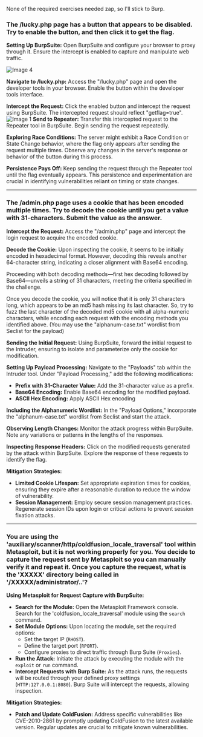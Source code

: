 None of the required exercises needed zap, so I'll stick to Burp.

### The /lucky.php page has a button that appears to be disabled. Try to enable the button, and then click it to get the flag.

**Setting Up BurpSuite:**
Open BurpSuite and configure your browser to proxy through it. Ensure the intercept is enabled to capture and manipulate web traffic.

<img class="post-image-small" src="{{site.baseurl}}/assets/images/2023-12-1-Web-Proxies-Skill_Assessmnent_images/images/image4.png" alt="Image 4">

**Navigate to /lucky.php:**
Access the "/lucky.php" page and open the developer tools in your browser. Enable the button within the developer tools interface.


**Intercept the Request:**
Click the enabled button and intercept the request using BurpSuite. The intercepted request should reflect "getflag=true".
<img class="post-image-big" src="{{site.baseurl}}/assets/images/2023-12-1-Web-Proxies-Skill_Assessmnent_images/images/image1.png" alt="Image 1">
**Send to Repeater:**
Transfer this intercepted request to the Repeater tool in BurpSuite. Begin sending the request repeatedly.

**Exploring Race Conditions:**
The server might exhibit a Race Condition or State Change behavior, where the flag only appears after sending the request multiple times. Observe any changes in the server's response or behavior of the button during this process.

**Persistence Pays Off:**
Keep sending the request through the Repeater tool until the flag eventually appears. This persistence and experimentation are crucial in identifying vulnerabilities reliant on timing or state changes.

---
### The /admin.php page uses a cookie that has been encoded multiple times. Try to decode the cookie until you get a value with 31-characters. Submit the value as the answer.

**Intercept the Request:**
Access the "/admin.php" page and intercept the login request to acquire the encoded cookie.

**Decode the Cookie:**
Upon inspecting the cookie, it seems to be initially encoded in hexadecimal format. However, decoding this reveals another 64-character string, indicating a closer alignment with Base64 encoding.

Proceeding with both decoding methods—first hex decoding followed by Base64—unveils a string of 31 characters, meeting the criteria specified in the challenge.

Once you decode the cookie, you will notice that it is only 31 characters long, which appears to be an md5 hash missing its last character. So, try to fuzz the last character of the decoded md5 cookie with all alpha-numeric characters, while encoding each request with the encoding methods you identified above. (You may use the "alphanum-case.txt" wordlist from Seclist for the payload)

**Sending the Initial Request:**
Using BurpSuite, forward the initial request to the Intruder, ensuring to isolate and parameterize only the cookie for modification.

**Setting Up Payload Processing:**
Navigate to the "Payloads" tab within the Intruder tool. Under "Payload Processing," add the following modifications:
- **Prefix with 31-Character Value:** Add the 31-character value as a prefix.
- **Base64 Encoding:** Enable Base64 encoding for the modified payload.
- **ASCII Hex Encoding:** Apply ASCII Hex encoding

**Including the Alphanumeric Wordlist:**
In the "Payload Options," incorporate the "alphanum-case.txt" wordlist from Seclist and start the attack.

**Observing Length Changes:**
Monitor the attack progress within BurpSuite. Note any variations or patterns in the lengths of the responses.

**Inspecting Response Headers:**
Click on the modified requests generated by the attack within BurpSuite. Explore the response of these requests to identify the flag.

**Mitigation Strategies:**
- **Limited Cookie Lifespan:** Set appropriate expiration times for cookies, ensuring they expire after a reasonable duration to reduce the window of vulnerability.
- **Session Management:** Employ secure session management practices. Regenerate session IDs upon login or critical actions to prevent session fixation attacks.

---
### You are using the 'auxiliary/scanner/http/coldfusion_locale_traversal' tool within Metasploit, but it is not working properly for you. You decide to capture the request sent by Metasploit so you can manually verify it and repeat it. Once you capture the request, what is the 'XXXXX' directory being called in '/XXXXX/administrator/..'?

**Using Metasploit for Request Capture with BurpSuite:**
- **Search for the Module:** Open the Metasploit Framework console. Search for the 'coldfusion_locale_traversal' module using the `search` command.
- **Set Module Options:** Upon locating the module, set the required options:
  - Set the target IP (`RHOST`).
  - Define the target port (`RPORT`).
  - Configure proxies to direct traffic through Burp Suite (`Proxies`).
- **Run the Attack:** Initiate the attack by executing the module with the `exploit` or `run` command.
- **Intercept Requests with Burp Suite:** As the attack runs, the requests will be routed through your defined proxy settings (`HTTP:127.0.0.1:8080`). Burp Suite will intercept the requests, allowing inspection.

**Mitigation Strategies:**
- **Patch and Update ColdFusion:** Address specific vulnerabilities like CVE-2010-2861 by promptly updating ColdFusion to the latest available version. Regular updates are crucial to mitigate known vulnerabilities.
